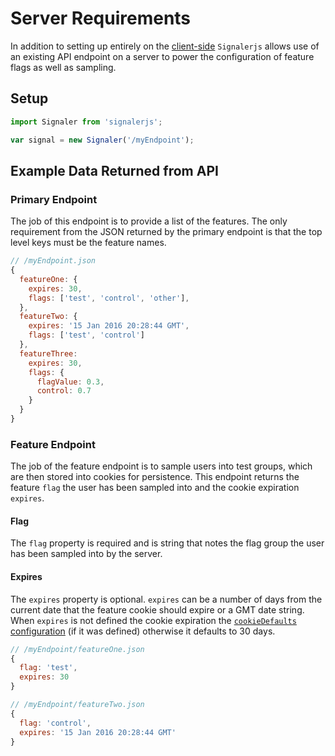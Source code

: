 # Server Requirements

In addition to setting up entirely on the [client-side](./feature_definition.md) `Signalerjs` allows use of an existing API endpoint on a server to power the configuration of feature flags as well as sampling.

## Setup

```js
import Signaler from 'signalerjs';

var signal = new Signaler('/myEndpoint');
```

## Example Data Returned from API

### Primary Endpoint

The job of this endpoint is to provide a list of the features. The only requirement from the JSON returned by the primary endpoint is that the top level keys must be the feature names.

```js
// /myEndpoint.json
{
  featureOne: {
    expires: 30,
    flags: ['test', 'control', 'other'],
  },
  featureTwo: {
    expires: '15 Jan 2016 20:28:44 GMT',
    flags: ['test', 'control']
  },
  featureThree:
    expires: 30,
    flags: {
      flagValue: 0.3,
      control: 0.7
    }
  }
}
```

### Feature Endpoint

The job of the feature endpoint is to sample users into test groups, which are then stored into cookies for persistence. This endpoint returns the feature `flag` the user has been sampled into and the cookie expiration `expires`.

#### Flag

The `flag` property is required and is string that notes the flag group the user has been sampled into by the server.

#### Expires

The `expires` property is optional. `expires` can be a number of days from the current date that the feature cookie should expire or a GMT date string. When `expires` is not defined the cookie expiration the [`cookieDefaults` configuration](./configuration.md) (if it was defined) otherwise it defaults to 30 days.

```js
// /myEndpoint/featureOne.json
{
  flag: 'test',
  expires: 30
}

// /myEndpoint/featureTwo.json
{
  flag: 'control',
  expires: '15 Jan 2016 20:28:44 GMT'
}
```
